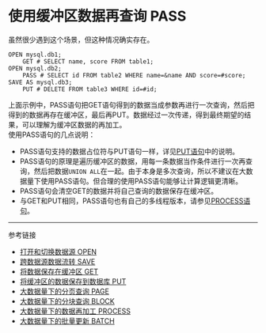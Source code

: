 # 使用缓冲区数据再查询 PASS
虽然很少遇到这个场景，但这种情况确实存在。
```
OPEN mysql.db1;
    GET # SELECT name, score FROM table1;
OPEN mysql.db2;
    PASS # SELECT id FROM table2 WHERE name=&name AND score=#score;
SAVE AS mysql.db3;
    PUT # DELETE FROM table3 WHERE id=#id;
```
上面示例中，PASS语句把GET语句得到的数据当成参数再进行一次查询，然后把得到的数据再存在缓冲区，最后再PUT。数据经过一次传递，得到最终期望的结果，可以理解为缓冲区数据的再加工。  
使用PASS语句的几点说明：
* PASS语句支持的数据占位符与PUT语句一样，详见[PUT语句](/doc/pql/put)中的说明。
* PASS语句的原理是遍历缓冲区的数据，用每一条数据当作条件进行一次再查询，然后把数据`UNION ALL`在一起。由于本身是多次查询，所以不建议在大数据量下使用PASS语句。但合理的使用PASS语句能够让计算逻辑更清晰。
* PASS语句会清空GET的数据并将自己查询的数据保存在缓冲区。
* 与GET和PUT相同，PASS语句也有自己的多线程版本，请参见[PROCESS语句](/doc/pql/process)。

---
参考链接
* [打开和切换数据源 OPEN](/doc/pql/open)
* [跨数据源数据流转 SAVE](/doc/pql/save)
* [将数据保存在缓冲区 GET](/doc/pql/get)
* [将缓冲区的数据保存到数据库 PUT](/doc/pql/put)
* [大数据量下的分页查询 PAGE](/doc/pql/page)
* [大数据量下的分块查询 BLOCK](/doc/pql/block)
* [大数据量下的数据再加工 PROCESS](/doc/pql/process)
* [大数据量下的批量更新 BATCH](/doc/pql/batch)